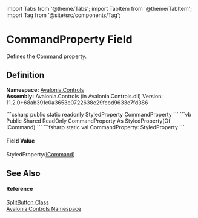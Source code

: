 import Tabs from '@theme/Tabs'; 
import TabItem from '@theme/TabItem'; 
import Tag from '@site/src/components/Tag'; 

# CommandProperty Field


Defines the <a href="P_Avalonia_Controls_SplitButton_Command">Command</a> property.



## Definition
**Namespace:** <a href="N_Avalonia_Controls">Avalonia.Controls</a>  
**Assembly:** Avalonia.Controls (in Avalonia.Controls.dll) Version: 11.2.0+68ab391c0a3653e0722638e29fcbd9633c7fd386

<Tabs groupId="api-code-preview">
<TabItem value="csharp" label="C#">
```csharp
public static readonly StyledProperty<ICommand?> CommandProperty
```
</TabItem>
<TabItem value="vb" label="VB">
```vb
Public Shared ReadOnly CommandProperty As StyledProperty(Of ICommand)
```
</TabItem>
<TabItem value="fsharp" label="F#">
```fsharp
static val CommandProperty: StyledProperty<ICommand>
```
</TabItem>
</Tabs>



#### Field Value
StyledProperty(<a href="https://learn.microsoft.com/dotnet/api/system.windows.input.icommand" target="_blank" rel="noopener noreferrer">ICommand</a>)

## See Also


#### Reference
<a href="T_Avalonia_Controls_SplitButton">SplitButton Class</a>  
<a href="N_Avalonia_Controls">Avalonia.Controls Namespace</a>  
